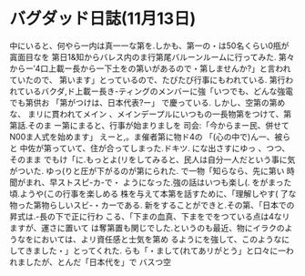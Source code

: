 # バグダッド日誌(11月13日)

中にいると、何やら一内は真一一な第を.しかも、第一の・は50名くらい0甁が寘面目なを
第日1&知からバレス内のま行第尾バルーンルームに行ってみた.
第々からー′4口上載ー長から一下土をの第いがあるので・第しませんか?」と言われていたので、
第います」とっているので、たびたび行事にもわれている.
第行われているバクダ,ド上載ー長き-ティングのメンバーに強「いつでも、どんな強電でも第供お
「第がつけは、日本代表?ー」
で慶っている.
しかし、空第の第めな、
まリに貫われてメイン
、メインデープルにいつもの一長物第をつけて、第第話.そのま
ー第にまると、行事が始まりましを
司会:「今からまー民、併せてN00ま人式を始めます」
えーと,。ま催者第に物ド4の
「(心の中で)ん一、被らと
中佐が第っていて、住が合ってしまった.ドキツ.
にな出さすにゆっ
、つつ、そのまま
でもけ「に.もっとよ(リをしてみると、民人は自分一人だという事に気がついた.
ゆっ(りと圧が下がるのが第にられた.
で一物「知らなら、先に第い
時聞がまれ、早ストスピ-カ-で・
ようになった.強の話はいつも楽し(.
をがまった頃.ようや(この行事を楽しめる
株を与えて本第を話すために、「理解しやす(
了な
物った第物らしいスビ-・カーである.
新をすることができと.その第、「日本での昇式は.-長の下で正に行わ
こる、「下まの血真、下まをでをつている点は4なリますが、運さに置いて
は奪第置も関じでした.というのも最近、物にイラクのようなをにおいては、よリ資任感と士気を第め
るようにを強して、このようなにしてきました・」とってくれた.
らも「・まして(れてあリがとう」と口々に一われましたが、とんだ「日本代を」で
バスつ空
